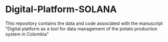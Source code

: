 # Digital-Platform-SOLANA
This repository contains the data and code associated with the manuscript "Digital platform as a tool for data management of the potato production system in Colombia"

